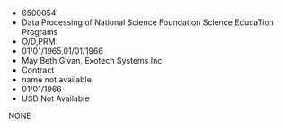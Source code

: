 * 6500054
* Data Processing of National Science Foundation Science EducaTion Programs
* O/D,PRM
* 01/01/1965,01/01/1966
* May Beth Givan, Exotech Systems Inc
* Contract
*   name not available
* 01/01/1966
* USD Not Available

NONE
